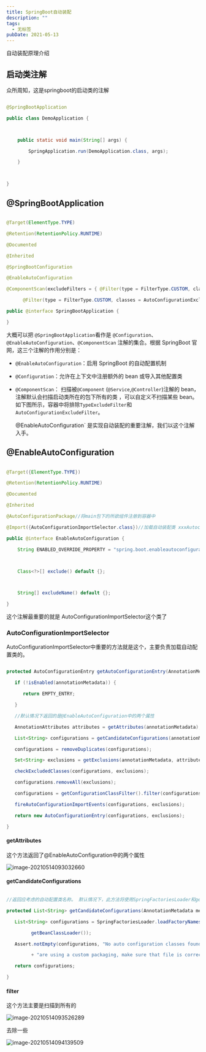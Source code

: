 ```yaml
---
title: SpringBoot自动装配
description: ""
tags:
  - 无标签
pubDate: 2021-05-13
---
```



自动装配原理介绍



<!-- more -->



## 启动类注解



众所周知，这是springboot的启动类的注解



```java

@SpringBootApplication

public class DemoApplication {



    public static void main(String[] args) {

        SpringApplication.run(DemoApplication.class, args);

    }



}

```



## @SpringBootApplication



```java

@Target(ElementType.TYPE)

@Retention(RetentionPolicy.RUNTIME)

@Documented

@Inherited

@SpringBootConfiguration

@EnableAutoConfiguration

@ComponentScan(excludeFilters = { @Filter(type = FilterType.CUSTOM, classes = TypeExcludeFilter.class),

      @Filter(type = FilterType.CUSTOM, classes = AutoConfigurationExcludeFilter.class) })

public @interface SpringBootApplication {

}

```



大概可以把 `@SpringBootApplication`看作是 `@Configuration`、`@EnableAutoConfiguration`、`@ComponentScan` 注解的集合。根据 SpringBoot 官网，这三个注解的作用分别是：



- `@EnableAutoConfiguration`：启用 SpringBoot 的自动配置机制



- `@Configuration`：允许在上下文中注册额外的 bean 或导入其他配置类



- `@ComponentScan`： 扫描被`@Component` (`@Service`,`@Controller`)注解的 bean，注解默认会扫描启动类所在的包下所有的类 ，可以自定义不扫描某些 bean。如下图所示，容器中将排除`TypeExcludeFilter`和`AutoConfigurationExcludeFilter`。



  @EnableAutoConfiguration` 是实现自动装配的重要注解，我们以这个注解入手。



## @EnableAutoConfiguration



```java

@Target({ElementType.TYPE})

@Retention(RetentionPolicy.RUNTIME)

@Documented

@Inherited

@AutoConfigurationPackage//将main包下的所欲组件注册到容器中

@Import({AutoConfigurationImportSelector.class})//加载自动装配类 xxxAutoconfiguration

public @interface EnableAutoConfiguration {

    String ENABLED_OVERRIDE_PROPERTY = "spring.boot.enableautoconfiguration";



    Class<?>[] exclude() default {};



    String[] excludeName() default {};

}

```



这个注解最重要的就是    AutoConfigurationImportSelector这个类了



### AutoConfigurationImportSelector



AutoConfigurationImportSelector中重要的方法就是这个，主要负责加载自动配置类的。



```java

protected AutoConfigurationEntry getAutoConfigurationEntry(AnnotationMetadata annotationMetadata) {

   if (!isEnabled(annotationMetadata)) {

      return EMPTY_ENTRY;

   }

   //默认情况下返回的是@EnableAutoConfiguration中的两个属性

   AnnotationAttributes attributes = getAttributes(annotationMetadata);

   List<String> configurations = getCandidateConfigurations(annotationMetadata, attributes);

   configurations = removeDuplicates(configurations);

   Set<String> exclusions = getExclusions(annotationMetadata, attributes);

   checkExcludedClasses(configurations, exclusions);

   configurations.removeAll(exclusions);

   configurations = getConfigurationClassFilter().filter(configurations);

   fireAutoConfigurationImportEvents(configurations, exclusions);

   return new AutoConfigurationEntry(configurations, exclusions);

}

```



#### getAttributes



这个方法返回了@EnableAutoConfiguration中的两个属性



![image-20210514093032660](https://gitee.com/flow_disaster/blog-map-bed/raw/master/img/image-20210514093032660.png)



#### getCandidateConfigurations



```java

//返回应考虑的自动配置类名称。 默认情况下，此方法将使用SpringFactoriesLoader和getSpringFactoriesLoaderFactoryClass()来加载候选SpringFactoriesLoader 。

protected List<String> getCandidateConfigurations(AnnotationMetadata metadata, AnnotationAttributes attributes) {

   List<String> configurations = SpringFactoriesLoader.loadFactoryNames(getSpringFactoriesLoaderFactoryClass(),

         getBeanClassLoader());

   Assert.notEmpty(configurations, "No auto configuration classes found in META-INF/spring.factories. If you "

         + "are using a custom packaging, make sure that file is correct.");

   return configurations;

}

```



#### filter



这个方法主要是扫描到所有的



![image-20210514093526289](https://gitee.com/flow_disaster/blog-map-bed/raw/master/img/image-20210514093526289.png)



去除一些



![image-20210514094139509](https://gitee.com/flow_disaster/blog-map-bed/raw/master/img/image-20210514094139509.png)